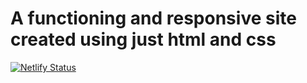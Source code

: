 # A functioning and responsive site created using just html and css

[![Netlify Status](https://api.netlify.com/api/v1/badges/fd39b0dd-b0c9-4af2-8d03-3ab8c2099144/deploy-status)](https://app.netlify.com/sites/styles-confrence-event/deploys)
